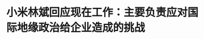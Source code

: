 <!DOCTYPE html>
<html lang="zh-CN">

<head>
    
<title>小米林斌回应现在工作：主要负责应对国际地缘政治给企业造成的挑战_腾讯新闻</title>
<meta name="keywords" content="林斌,小米集团,地缘政治,雷军,小米,卢伟冰">
<meta name="description" content="5月20日，小米联合创始人、副董事长林斌发微博提到自己从2021年1月起，在小米集团主要负责应对国际地缘政治给企业造成的挑战，包括相关的战略合作伙伴关系，核心技术、数据隐私和战略投资等风控合规工作。林斌称“有点像半个律师加半个国际政府关系”，不过他表示自己还是更喜欢琢磨技术和产品，“经常忍不住爆料被罚，以后...">
<meta name="author" content="腾讯网">
<meta name="copyright" content="Copyright 1998 - 2025 Tencent. All Rights Reserved">
<meta property="og:type" content="news" />

<meta property="og:title" content="小米林斌回应现在工作：主要负责应对国际地缘政治给企业造成的挑战_腾讯新闻" />
<meta property="og:description" content="5月20日，小米联合创始人、副董事长林斌发微博提到自己从2021年1月起，在小米集团主要负责应对国际地缘政治给企业造成的挑战，包括相关的战略合作伙伴关系，核心技术、数据隐私和战略投资等风控合规工作。林斌称“有点像半个律师加半个国际政府关系”，不过他表示自己还是更喜欢琢磨技术和产品，“经常忍不住爆料被罚，以后..." />
<meta property="og:url" content="https://news.qq.com/rain/a/20250520A026FE00" />
<meta property="og:image" content="https://inews.gtimg.com/news_ls/OXCWJqLIsnwubBMwiLAIzYziglt_Zsrz2fKQqF82mgiLUAA_640330/0" />
<meta property="article:author" content="三言科技" />
<meta property="article:published_time" content="2025-05-20 09:25:13" />
<meta property="category" content="tech" />

<meta name="baidu-site-verification" content="jJeIJ5X7pP" />
    <meta charset="utf-8" />
<meta http-equiv="X-UA-Compatible" content="IE=Edge" />
<meta name="viewport" content="width=device-width, initial-scale=1, shrink-to-fit=no" />
<link rel="dns-prefetch" href="mat1.gtimg.com">
<link rel="dns-prefetch" href="i.news.qq.com">
<link rel="shortcut icon" href="https://mat1.gtimg.com/qqcdn/qqindex2021/favicon.ico">
<script nomodule="true" src="https://mat1.gtimg.com/qqcdn/qqindex2021/common-static/20240515201444/core3-37-1.min.js"></script>
<script>
  try {
    if (!window.IntersectionObserver) {
      var observerScript = document.createElement('script');
      observerScript.src = "https://mat1.gtimg.com/qqcdn/qqindex2021/common-static/20241024141058/intersection-observer-polyfill.js";
      document.head.appendChild(observerScript);
    }
  } catch (error) {}
</script>

<script>
  try {
    if (!Element.prototype.scrollTo) {
      var scrollScript = document.createElement('script');
      scrollScript.src = "https://mat1.gtimg.com/qqcdn/qqindex2021/common-static/20241025153001/scroll-behavior-polyfill.js";
      document.head.appendChild(scrollScript);
    }
  } catch (error) {}
</script>
<script>
  try {
    if ('scrollRestoration' in window.history) {
      window.history.scrollRestoration = 'manual';
    }
    window.isPcClient = Boolean(window.electron) && (
      window.navigator.userAgent.indexOf('pc-client') > 0 ||
      window.navigator.userAgent.indexOf('TencentNews') > 0
    );
  } catch {}
</script>
<script>
  try {
    if (window.isPcClient) {
      var bodyStyle = document.createElement('style');
      bodyStyle.innerText = 'body{ zoom: 0.95 }';
      document.head.appendChild(bodyStyle);
    }
  } catch {}
</script>
<script>
  window.DATA = {"url":"https://view.inews.qq.com/a/20250520A026FE00","article_id":"20250520A026FE00","article_type":"0","title":"小米林斌回应现在工作：主要负责应对国际地缘政治给企业造成的挑战","desc":"5月20日，小米联合创始人、副董事长林斌发微博提到自己从2021年1月起，在小米集团主要负责应对国际地缘政治给企业造成的挑战，包括相关的战略合作伙伴关系，核心技术、数据隐私和战略投资等风控合规工作。林斌称“有点像半个律师加半个国际政府关系”，不过他表示自己还是更喜欢琢磨技术和产品，“经常忍不住爆料被罚，以后...","iNewsRecommendLevel":1,"abstract":"5月20日，小米联合创始人、副董事长林斌发微博提到自己从2021年1月起，在小米集团主要负责应对国际地缘政治给企业造成的挑战，包括相关的战略合作伙伴关系，核心技术、数据隐私和战略投资等风控合规工作。林斌称“有点像半个律师加半个国际政府关系”，不过他表示自己还是更喜欢琢磨技术和产品，“经常忍不住爆料被罚，以后...","catalog1":"tech","ad_channel_sign":"tech","introduction":"","media":"三言科技","media_id":"6839743","pubtime":"2025-05-20 09:25:13","comment_id":"8413195196","political":0,"cmsId":"20250520A026FE00","cms_id":"20250520A026FE00","closeAllAd":0,"closeAllFavorite":false,"originContent":{"directory":{"ai_list":null,"enable":2,"list":null},"text":"\u003cdiv class=\"rich_media_content\"\u003e\u003c!--NO_AD_ERROR_2--\u003e\u003cp style=\"text-align: justify\"\u003e5月20日，小米联合创始人、副董事长林斌发微博提到自己从2021年1月起，在小米集团主要负责应对国际地缘政治给企业造成的挑战，包括相关的战略合作伙伴关系，核心技术、数据隐私和战略投资等风控合规工作。\u003c/p\u003e\u003cp style=\"text-align: justify\"\u003e\u003c!--IMG_0--\u003e\u003c/p\u003e\u003cp style=\"text-align: justify\"\u003e林斌称“有点像半个律师加半个国际政府关系”，不过他表示自己还是更喜欢琢磨技术和产品，“经常忍不住爆料被罚，以后爆料工作尽量交给王腾了”。\u003c!--NO_AD_0--\u003e\u003c!--EOP_0--\u003e\u003c/p\u003e\u003c!--PARAGRAPH_0--\u003e\u003cp style=\"text-align: justify\"\u003e根据\u003c!--SECURE_LINK_BEGIN_0--\u003e小米\u003c!--SECURE_LINK_END_0--\u003e官网高管团队信息显示，\u003c!--SECURE_LINK_BEGIN_1--\u003e林斌\u003c!--SECURE_LINK_END_1--\u003e，57岁，于1990年7月取得中山大学无线电电子工程学士学位，再于1992年6月取得Drexel University理学硕士学位。现任小米集团执行董事、联合创始人、副董事长，亦为提名委员会成员。现时在集团多家附属公司担任董事。\u003c!--NO_AD_1--\u003e\u003c!--EOP_1--\u003e\u003c/p\u003e\u003c!--PARAGRAPH_1--\u003e\u003cp style=\"text-align: justify\"\u003e林斌于2010年和\u003c!--VERTICAL_CARD_BEGIN_0--\u003e雷军\u003c!--VERTICAL_CARD_END_0--\u003e一起共同创办公司，出任公司总裁直至2019年，之后出任副董事长。在公司创立早期，林斌负责公司的招聘、人事、行政、法务、财务等日常运营工作，同时负责核心供应商战略合作，以及包括印度印尼等国际业务拓展。后期林斌还负责国内市场销售、售后服务、以及公司的手机业务。现时林斌主要负责国际地缘政治关系，以及相关的科技、投资合规工作。\u003c!--NO_AD_2--\u003e\u003c!--EOP_2--\u003e\u003c/p\u003e\u003c!--PARAGRAPH_2--\u003e\u003cp style=\"text-align: justify\"\u003e加入本集团之前，曾于2006年至2010年在谷歌公司出任工程总监，于1995年至2006年在\u003c!--SECURE_LINK_BEGIN_2--\u003e微软公司\u003c!--SECURE_LINK_END_2--\u003e任职，历任微软公司的软件设计工程师、软件设计工程师主管、软件设计工程经理、工程总监等职位。在此之前，林斌自1993年5月起担任ADP公司网络工程师。\u003c!--NO_AD_3--\u003e\u003c!--EOP_3--\u003e\u003c!--NO_AD_4--\u003e\u003c!--EOP_4--\u003e\u003c/p\u003e\u003c!--PARAGRAPH_4--\u003e\u003c!--PARAGRAPH_3--\u003e\u003cstyle\u003e.rich_media_content{--news-tabel-th-night-color: #444444;--news-font-day-color: #333;--news-font-night-color: #d9d9d9;--news-bottom-distance: 22px}.rich_media_content p:not([data-exeditor-arbitrary-box=image-box]){letter-spacing:.5px;line-height:30px;margin-bottom:var(--news-bottom-distance);word-wrap:break-word}.rich_media_content{color:var(--news-font-day-color);font-size:18px}@media(prefers-color-scheme:dark){body:not([data-weui-theme=light]):not([dark-mode-disable=true]) .rich_media_content p:not([data-exeditor-arbitrary-box=image-box]){letter-spacing:.5px;line-height:30px;margin-bottom:var(--news-bottom-distance);word-wrap:break-word}body:not([data-weui-theme=light]):not([dark-mode-disable=true]) .rich_media_content{color:var(--news-font-night-color)}}.data_color_scheme_dark .rich_media_content p:not([data-exeditor-arbitrary-box=image-box]){letter-spacing:.5px;line-height:30px;margin-bottom:var(--news-bottom-distance);word-wrap:break-word}.data_color_scheme_dark .rich_media_content{color:var(--news-font-night-color)}.data_color_scheme_dark .rich_media_content{font-size:18px}.rich_media_content p[data-exeditor-arbitrary-box=image-box]{margin-bottom:11px}.rich_media_content\u003ediv:not(.qnt-video),.rich_media_content\u003esection{margin-bottom:var(--news-bottom-distance)}.rich_media_content hr{margin-bottom:var(--news-bottom-distance)}.rich_media_content .link_list{margin:0;margin-top:20px;min-height:0!important}.rich_media_content blockquote{background:#f9f9f9;border-left:6px solid #ccc;margin:1.5em 10px;padding:.5em 10px}.rich_media_content blockquote p{margin-bottom:0!important}.data_color_scheme_dark .rich_media_content blockquote{background:#323232}@media(prefers-color-scheme:dark){body:not([data-weui-theme=light]):not([dark-mode-disable=true]) .rich_media_content blockquote{background:#323232}}.rich_media_content ol[data-ex-list]{--ol-start: 1;--ol-list-style-type: decimal;list-style-type:none;counter-reset:olCounter calc(var(--ol-start,1) - 1);position:relative}.rich_media_content ol[data-ex-list]\u003eli\u003e:first-child::before{content:counter(olCounter,var(--ol-list-style-type)) '. ';counter-increment:olCounter;font-variant-numeric:tabular-nums;display:inline-block}.rich_media_content ul[data-ex-list]{--ul-list-style-type: circle;list-style-type:none;position:relative}.rich_media_content ul[data-ex-list].nonUnicode-list-style-type\u003eli\u003e:first-child::before{content:var(--ul-list-style-type) ' ';font-variant-numeric:tabular-nums;display:inline-block;transform:scale(0.5)}.rich_media_content ul[data-ex-list].unicode-list-style-type\u003eli\u003e:first-child::before{content:var(--ul-list-style-type) ' ';font-variant-numeric:tabular-nums;display:inline-block;transform:scale(0.8)}.rich_media_content ol:not([data-ex-list]){padding-left:revert}.rich_media_content ul:not([data-ex-list]){padding-left:revert}.rich_media_content table{display:table;border-collapse:collapse;margin-bottom:var(--news-bottom-distance)}.rich_media_content table th,.rich_media_content table td{word-wrap:break-word;border:1px solid #ddd;white-space:nowrap;padding:2px 5px}.rich_media_content table th{font-weight:700;background-color:#f0f0f0;text-align:left}.rich_media_content table p{margin-bottom:0!important}.data_color_scheme_dark .rich_media_content table th{background:var(--news-tabel-th-night-color)}@media(prefers-color-scheme:dark){body:not([data-weui-theme=light]):not([dark-mode-disable=true]) .rich_media_content table th{background:var(--news-tabel-th-night-color)}}.rich_media_content .qqnews_image_desc,.rich_media_content p[type=om-image-desc]{line-height:20px!important;text-align:center!important;font-size:14px!important;color:#666!important}.rich_media_content div[data-exeditor-arbitrary-box=wrap]:not([data-exeditor-arbitrary-box-special-style]){max-width:100%}.rich_media_content .qqnews-content{--wmfont: 0;--wmcolor: transparent;font-size:var(--wmfont);color:var(--wmcolor);line-height:var(--wmfont)!important;margin-bottom:var(--wmfont)!important}.rich_media_content .qqnews_sign_emphasis{background:#f7f7f7}.rich_media_content .qqnews_sign_emphasis ol{word-wrap:break-word;border:none;color:#5c5c5c;line-height:28px;list-style:none;margin:14px 0 6px;padding:16px 15px 4px}.rich_media_content .qqnews_sign_emphasis p{margin-bottom:12px!important}.rich_media_content .qqnews_sign_emphasis ol\u003eli\u003ep{padding-left:30px}.rich_media_content .qqnews_sign_emphasis ol\u003eli{list-style:none}.rich_media_content .qqnews_sign_emphasis ol\u003eli\u003ep:first-child::before{margin-left:-30px;content:counter(olCounter,decimal) ''!important;counter-increment:olCounter!important;font-variant-numeric:tabular-nums!important;background:#37f;border-radius:2px;color:#fff;font-size:15px;font-style:normal;text-align:center;line-height:18px;width:18px;height:18px;margin-right:12px;position:relative;top:-1px}.data_color_scheme_dark .rich_media_content .qqnews_sign_emphasis{background:#262626}.data_color_scheme_dark .rich_media_content .qqnews_sign_emphasis ol\u003eli\u003ep{color:#a9a9a9}@media(prefers-color-scheme:dark){body:not([data-weui-theme=light]):not([dark-mode-disable=true]) .rich_media_content .qqnews_sign_emphasis{background:#262626}body:not([data-weui-theme=light]):not([dark-mode-disable=true]) .rich_media_content .qqnews_sign_emphasis ol\u003eli\u003ep{color:#a9a9a9}}.rich_media_content h1,.rich_media_content h2,.rich_media_content h3,.rich_media_content h4,.rich_media_content h5,.rich_media_content h6{margin-bottom:var(--news-bottom-distance);font-weight:700}.rich_media_content h1{font-size:20px}.rich_media_content h2,.rich_media_content h3{font-size:19px}.rich_media_content h4,.rich_media_content h5,.rich_media_content h6{font-size:18px}.rich_media_content li:empty{display:none}.rich_media_content ul,.rich_media_content ol{margin-bottom:var(--news-bottom-distance)}.rich_media_content div\u003ep:only-child{margin-bottom:0!important}.rich_media_content .cms-cke-widget-title-wrap p{margin-bottom:0!important}\u003c/style\u003e\u003c/div\u003e","version":"v2"},"originAttribute":{"IMG_0":{"bigOrigUrl":"https://inews.gtimg.com/om_bt/OoIhl1x2loNHmCsLK4JQ5x-wfx11h7-zs3ex_KrOk2HXkAA/0","compressUrl":"https://inews.gtimg.com/om_bt/OoIhl1x2loNHmCsLK4JQ5x-wfx11h7-zs3ex_KrOk2HXkAA/641","desc":"","fullPic":"1","height":281,"imgurl0":"https://inews.gtimg.com/om_bt/OoIhl1x2loNHmCsLK4JQ5x-wfx11h7-zs3ex_KrOk2HXkAA/0","imgurl1000":"https://inews.gtimg.com/om_bt/OoIhl1x2loNHmCsLK4JQ5x-wfx11h7-zs3ex_KrOk2HXkAA/1000","islong":0,"origUrl":"https://inews.gtimg.com/om_bt/OoIhl1x2loNHmCsLK4JQ5x-wfx11h7-zs3ex_KrOk2HXkAA/641","size":163,"style":"width: 100%","thumb":"https://inews.gtimg.com/om_bt/OoIhl1x2loNHmCsLK4JQ5x-wfx11h7-zs3ex_KrOk2HXkAA_181x181s/0","url":"https://inews.gtimg.com/om_bt/OoIhl1x2loNHmCsLK4JQ5x-wfx11h7-zs3ex_KrOk2HXkAA/641","width":641},"VERTICAL_CARD_BEGIN_0":{"a_version":"21_android_7.4.57","desc":"雷军","detail_url":"qqnews://article_9528?act=ai_chat\u0026vertical_card_type=ai\u0026vertical_card_desc=%E9%9B%B7%E5%86%9B\u0026a_version=21_android_7.4.57\u0026i_version=11.0_qqnews_7.4.70","i_version":"11.0_qqnews_7.4.70","previous_context":"子工程学士学位，再于1992年6月取得Drexel University理学硕士学位。现任小米集团执行董事、联合创始人、副董事长，亦为提名委员会成员。现时在集团多家附属公司担任董事。林斌于2010年和","subsequent_context":"一起共同创办公司，出任公司总裁直至2019年，之后出任副董事长。在公司创立早期，林斌负责公司的招聘、人事、行政、法务、财务等日常运营工作，同时负责核心供应商战略合作，以及包括印度印尼等国际业务拓展。后","type":"ai","url":"qqnews://article_9528?act=ai_chat\u0026vertical_card_type=ai\u0026vertical_card_desc=%E9%9B%B7%E5%86%9B\u0026jumpinfo=%7B%22scene%22%3A%22algo_scribe_words%22%2C%22sentence%22%3A%22%E9%9B%B7%E5%86%9B%22%2C%22sentenceContext%22%3A%22%E5%AD%90%E5%B7%A5%E7%A8%8B%E5%AD%A6%E5%A3%AB%E5%AD%A6%E4%BD%8D%EF%BC%8C%E5%86%8D%E4%BA%8E1992%E5%B9%B46%E6%9C%88%E5%8F%96%E5%BE%97Drexel+University%E7%90%86%E5%AD%A6%E7%A1%95%E5%A3%AB%E5%AD%A6%E4%BD%8D%E3%80%82%E7%8E%B0%E4%BB%BB%E5%B0%8F%E7%B1%B3%E9%9B%86%E5%9B%A2%E6%89%A7%E8%A1%8C%E8%91%A3%E4%BA%8B%E3%80%81%E8%81%94%E5%90%88%E5%88%9B%E5%A7%8B%E4%BA%BA%E3%80%81%E5%89%AF%E8%91%A3%E4%BA%8B%E9%95%BF%EF%BC%8C%E4%BA%A6%E4%B8%BA%E6%8F%90%E5%90%8D%E5%A7%94%E5%91%98%E4%BC%9A%E6%88%90%E5%91%98%E3%80%82%E7%8E%B0%E6%97%B6%E5%9C%A8%E9%9B%86%E5%9B%A2%E5%A4%9A%E5%AE%B6%E9%99%84%E5%B1%9E%E5%85%AC%E5%8F%B8%E6%8B%85%E4%BB%BB%E8%91%A3%E4%BA%8B%E3%80%82%E6%9E%97%E6%96%8C%E4%BA%8E2010%E5%B9%B4%E5%92%8C%7B%E9%9B%B7%E5%86%9B%7D%E4%B8%80%E8%B5%B7%E5%85%B1%E5%90%8C%E5%88%9B%E5%8A%9E%E5%85%AC%E5%8F%B8%EF%BC%8C%E5%87%BA%E4%BB%BB%E5%85%AC%E5%8F%B8%E6%80%BB%E8%A3%81%E7%9B%B4%E8%87%B32019%E5%B9%B4%EF%BC%8C%E4%B9%8B%E5%90%8E%E5%87%BA%E4%BB%BB%E5%89%AF%E8%91%A3%E4%BA%8B%E9%95%BF%E3%80%82%E5%9C%A8%E5%85%AC%E5%8F%B8%E5%88%9B%E7%AB%8B%E6%97%A9%E6%9C%9F%EF%BC%8C%E6%9E%97%E6%96%8C%E8%B4%9F%E8%B4%A3%E5%85%AC%E5%8F%B8%E7%9A%84%E6%8B%9B%E8%81%98%E3%80%81%E4%BA%BA%E4%BA%8B%E3%80%81%E8%A1%8C%E6%94%BF%E3%80%81%E6%B3%95%E5%8A%A1%E3%80%81%E8%B4%A2%E5%8A%A1%E7%AD%89%E6%97%A5%E5%B8%B8%E8%BF%90%E8%90%A5%E5%B7%A5%E4%BD%9C%EF%BC%8C%E5%90%8C%E6%97%B6%E8%B4%9F%E8%B4%A3%E6%A0%B8%E5%BF%83%E4%BE%9B%E5%BA%94%E5%95%86%E6%88%98%E7%95%A5%E5%90%88%E4%BD%9C%EF%BC%8C%E4%BB%A5%E5%8F%8A%E5%8C%85%E6%8B%AC%E5%8D%B0%E5%BA%A6%E5%8D%B0%E5%B0%BC%E7%AD%89%E5%9B%BD%E9%99%85%E4%B8%9A%E5%8A%A1%E6%8B%93%E5%B1%95%E3%80%82%E5%90%8E%22%2C%22source%22%3A%22article_sharepage_scribewords%22%7D","urls":{"qqcom":{"pc_url":"qqnews://article_9528?act=ai_chat\u0026vertical_card_type=ai\u0026vertical_card_desc=%E9%9B%B7%E5%86%9B\u0026jumpinfo=%7B%22scene%22%3A%22algo_scribe_words%22%2C%22sentence%22%3A%22%E9%9B%B7%E5%86%9B%22%2C%22sentenceContext%22%3A%22%E5%AD%90%E5%B7%A5%E7%A8%8B%E5%AD%A6%E5%A3%AB%E5%AD%A6%E4%BD%8D%EF%BC%8C%E5%86%8D%E4%BA%8E1992%E5%B9%B46%E6%9C%88%E5%8F%96%E5%BE%97Drexel+University%E7%90%86%E5%AD%A6%E7%A1%95%E5%A3%AB%E5%AD%A6%E4%BD%8D%E3%80%82%E7%8E%B0%E4%BB%BB%E5%B0%8F%E7%B1%B3%E9%9B%86%E5%9B%A2%E6%89%A7%E8%A1%8C%E8%91%A3%E4%BA%8B%E3%80%81%E8%81%94%E5%90%88%E5%88%9B%E5%A7%8B%E4%BA%BA%E3%80%81%E5%89%AF%E8%91%A3%E4%BA%8B%E9%95%BF%EF%BC%8C%E4%BA%A6%E4%B8%BA%E6%8F%90%E5%90%8D%E5%A7%94%E5%91%98%E4%BC%9A%E6%88%90%E5%91%98%E3%80%82%E7%8E%B0%E6%97%B6%E5%9C%A8%E9%9B%86%E5%9B%A2%E5%A4%9A%E5%AE%B6%E9%99%84%E5%B1%9E%E5%85%AC%E5%8F%B8%E6%8B%85%E4%BB%BB%E8%91%A3%E4%BA%8B%E3%80%82%E6%9E%97%E6%96%8C%E4%BA%8E2010%E5%B9%B4%E5%92%8C%7B%E9%9B%B7%E5%86%9B%7D%E4%B8%80%E8%B5%B7%E5%85%B1%E5%90%8C%E5%88%9B%E5%8A%9E%E5%85%AC%E5%8F%B8%EF%BC%8C%E5%87%BA%E4%BB%BB%E5%85%AC%E5%8F%B8%E6%80%BB%E8%A3%81%E7%9B%B4%E8%87%B32019%E5%B9%B4%EF%BC%8C%E4%B9%8B%E5%90%8E%E5%87%BA%E4%BB%BB%E5%89%AF%E8%91%A3%E4%BA%8B%E9%95%BF%E3%80%82%E5%9C%A8%E5%85%AC%E5%8F%B8%E5%88%9B%E7%AB%8B%E6%97%A9%E6%9C%9F%EF%BC%8C%E6%9E%97%E6%96%8C%E8%B4%9F%E8%B4%A3%E5%85%AC%E5%8F%B8%E7%9A%84%E6%8B%9B%E8%81%98%E3%80%81%E4%BA%BA%E4%BA%8B%E3%80%81%E8%A1%8C%E6%94%BF%E3%80%81%E6%B3%95%E5%8A%A1%E3%80%81%E8%B4%A2%E5%8A%A1%E7%AD%89%E6%97%A5%E5%B8%B8%E8%BF%90%E8%90%A5%E5%B7%A5%E4%BD%9C%EF%BC%8C%E5%90%8C%E6%97%B6%E8%B4%9F%E8%B4%A3%E6%A0%B8%E5%BF%83%E4%BE%9B%E5%BA%94%E5%95%86%E6%88%98%E7%95%A5%E5%90%88%E4%BD%9C%EF%BC%8C%E4%BB%A5%E5%8F%8A%E5%8C%85%E6%8B%AC%E5%8D%B0%E5%BA%A6%E5%8D%B0%E5%B0%BC%E7%AD%89%E5%9B%BD%E9%99%85%E4%B8%9A%E5%8A%A1%E6%8B%93%E5%B1%95%E3%80%82%E5%90%8E%22%2C%22source%22%3A%22article_sharepage_scribewords%22%7D"},"web":{"h5_url":"qqnews://article_9528?act=ai_chat\u0026vertical_card_type=ai\u0026vertical_card_desc=%E9%9B%B7%E5%86%9B\u0026jumpinfo=%7B%22scene%22%3A%22algo_scribe_words%22%2C%22sentence%22%3A%22%E9%9B%B7%E5%86%9B%22%2C%22sentenceContext%22%3A%22%E5%AD%90%E5%B7%A5%E7%A8%8B%E5%AD%A6%E5%A3%AB%E5%AD%A6%E4%BD%8D%EF%BC%8C%E5%86%8D%E4%BA%8E1992%E5%B9%B46%E6%9C%88%E5%8F%96%E5%BE%97Drexel+University%E7%90%86%E5%AD%A6%E7%A1%95%E5%A3%AB%E5%AD%A6%E4%BD%8D%E3%80%82%E7%8E%B0%E4%BB%BB%E5%B0%8F%E7%B1%B3%E9%9B%86%E5%9B%A2%E6%89%A7%E8%A1%8C%E8%91%A3%E4%BA%8B%E3%80%81%E8%81%94%E5%90%88%E5%88%9B%E5%A7%8B%E4%BA%BA%E3%80%81%E5%89%AF%E8%91%A3%E4%BA%8B%E9%95%BF%EF%BC%8C%E4%BA%A6%E4%B8%BA%E6%8F%90%E5%90%8D%E5%A7%94%E5%91%98%E4%BC%9A%E6%88%90%E5%91%98%E3%80%82%E7%8E%B0%E6%97%B6%E5%9C%A8%E9%9B%86%E5%9B%A2%E5%A4%9A%E5%AE%B6%E9%99%84%E5%B1%9E%E5%85%AC%E5%8F%B8%E6%8B%85%E4%BB%BB%E8%91%A3%E4%BA%8B%E3%80%82%E6%9E%97%E6%96%8C%E4%BA%8E2010%E5%B9%B4%E5%92%8C%7B%E9%9B%B7%E5%86%9B%7D%E4%B8%80%E8%B5%B7%E5%85%B1%E5%90%8C%E5%88%9B%E5%8A%9E%E5%85%AC%E5%8F%B8%EF%BC%8C%E5%87%BA%E4%BB%BB%E5%85%AC%E5%8F%B8%E6%80%BB%E8%A3%81%E7%9B%B4%E8%87%B32019%E5%B9%B4%EF%BC%8C%E4%B9%8B%E5%90%8E%E5%87%BA%E4%BB%BB%E5%89%AF%E8%91%A3%E4%BA%8B%E9%95%BF%E3%80%82%E5%9C%A8%E5%85%AC%E5%8F%B8%E5%88%9B%E7%AB%8B%E6%97%A9%E6%9C%9F%EF%BC%8C%E6%9E%97%E6%96%8C%E8%B4%9F%E8%B4%A3%E5%85%AC%E5%8F%B8%E7%9A%84%E6%8B%9B%E8%81%98%E3%80%81%E4%BA%BA%E4%BA%8B%E3%80%81%E8%A1%8C%E6%94%BF%E3%80%81%E6%B3%95%E5%8A%A1%E3%80%81%E8%B4%A2%E5%8A%A1%E7%AD%89%E6%97%A5%E5%B8%B8%E8%BF%90%E8%90%A5%E5%B7%A5%E4%BD%9C%EF%BC%8C%E5%90%8C%E6%97%B6%E8%B4%9F%E8%B4%A3%E6%A0%B8%E5%BF%83%E4%BE%9B%E5%BA%94%E5%95%86%E6%88%98%E7%95%A5%E5%90%88%E4%BD%9C%EF%BC%8C%E4%BB%A5%E5%8F%8A%E5%8C%85%E6%8B%AC%E5%8D%B0%E5%BA%A6%E5%8D%B0%E5%B0%BC%E7%AD%89%E5%9B%BD%E9%99%85%E4%B8%9A%E5%8A%A1%E6%8B%93%E5%B1%95%E3%80%82%E5%90%8E%22%2C%22source%22%3A%22article_sharepage_scribewords%22%7D"}}},"VERTICAL_CARD_END_0":{"show_type":"6"}},"selfDeclare":{},"userAddress":"江苏","card":{"chlid":"6839743","chlname":"三言科技","desc":"聚焦新科技新未来，提供互联网等一手消息及深度分析，严肃又活泼。","icon":"http://inews.gtimg.com/newsapp_ls/0/15055478220_200200/0","msgEntry":1,"uin":"ecc501e021b247910697949e73bdbe06dd","update_frequency":"0","vip_desc":"三言财经官方账号","vip_icon_night":"http://inews.gtimg.com/newsapp_ls/0/14876049528/0","vip_place":"left","vip_type":"30013","vip_icon":"http://inews.gtimg.com/newsapp_ls/0/14876049251/0","vip_type_new":"30013","suid":"8QMZ3Xlc7oMcvjw=","liveInfo":{},"cpLevel":1},"interationCount":{"like":0,"collect":0,"share":2},"payment_info":{},"article_is_pay":false,"payment_column_info_v1":{"is_column_pay":false,"read_count_all":0},"tag_info_item":null,"contentWordsNum":541,"extraProperty":{"FeedbackDetailDisableInsert":0,"zanSkinType":""},"relateWelfare":{},"aiSwitch":true,"isOversize":false,"videoArr":[]};
</script>
<script>
  window.channelInfo = {"channelConfig":{"channelNav":[{"_auto_id":"1","active_alien_img":"","alien_img":"","channel_id":"news_news_home","is_local":"0","link":"https://www.qq.com","name_cn":"首页","name_en":"home"},{"_auto_id":"2","active_alien_img":"","alien_img":"","channel_id":"news_news_top","is_local":"0","link":"","name_cn":"要闻","name_en":"news"},{"_auto_id":"4","active_alien_img":"","alien_img":"","channel_id":"news_news_bj","is_local":"1","link":"","name_cn":"北京","name_en":"bj"},{"_auto_id":"5","active_alien_img":"","alien_img":"","channel_id":"news_news_finance","is_local":"0","link":"","name_cn":"财经","name_en":"finance"},{"_auto_id":"6","active_alien_img":"","alien_img":"","channel_id":"news_news_tech","is_local":"0","link":"","name_cn":"科技","name_en":"tech"},{"_auto_id":"7","active_alien_img":"","alien_img":"","channel_id":"tv","is_local":"0","link":"https://v.qq.com/channel/tv/?ptag=qqnews","name_cn":"电视剧","name_en":"tv"},{"_auto_id":"8","active_alien_img":"","alien_img":"","channel_id":"news_news_qa","is_local":"0","link":"","name_cn":"热问","name_en":"qa"},{"_auto_id":"9","active_alien_img":"","alien_img":"","channel_id":"news_news_ent","is_local":"0","link":"","name_cn":"娱乐","name_en":"ent"},{"_auto_id":"10","active_alien_img":"","alien_img":"","channel_id":"variety","is_local":"0","link":"https://v.qq.com/channel/variety/?ptag=qqnews","name_cn":"综艺","name_en":"variety"},{"_auto_id":"11","active_alien_img":"","alien_img":"","channel_id":"news_news_sports","is_local":"0","link":"","name_cn":"体育","name_en":"sports"},{"_auto_id":"13","active_alien_img":"","alien_img":"","channel_id":"news_news_nba","is_local":"0","link":"","name_cn":"NBA","name_en":"nba"},{"_auto_id":"14","active_alien_img":"","alien_img":"","channel_id":"news_news_world","is_local":"0","link":"","name_cn":"国际","name_en":"world"},{"_auto_id":"15","active_alien_img":"","alien_img":"","channel_id":"news_news_mil","is_local":"0","link":"","name_cn":"军事","name_en":"milite"},{"_auto_id":"16","active_alien_img":"","alien_img":"","channel_id":"news_news_auto","is_local":"0","link":"","name_cn":"汽车","name_en":"auto"},{"_auto_id":"17","active_alien_img":"","alien_img":"","channel_id":"news_news_house","is_local":"0","link":"","name_cn":"房产","name_en":"house"},{"_auto_id":"18","active_alien_img":"","alien_img":"","channel_id":"news_news_edu","is_local":"0","link":"","name_cn":"教育","name_en":"edu"},{"_auto_id":"19","active_alien_img":"","alien_img":"","channel_id":"news_news_antip","is_local":"0","link":"","name_cn":"健康","name_en":"health"},{"_auto_id":"20","active_alien_img":"","alien_img":"","channel_id":"news_news_video","is_local":"0","link":"","name_cn":"视频","name_en":"video"},{"_auto_id":"21","active_alien_img":"","alien_img":"","channel_id":"news_news_game","is_local":"0","link":"","name_cn":"游戏","name_en":"games"},{"_auto_id":"22","active_alien_img":"","alien_img":"","channel_id":"news_news_nchupin","is_local":"0","link":"","name_cn":"眼界","name_en":"chupin"},{"_auto_id":"24","active_alien_img":"","alien_img":"","channel_id":"news_news_football","is_local":"0","link":"","name_cn":"足球","name_en":"football"},{"_auto_id":"25","active_alien_img":"","alien_img":"","channel_id":"news_news_kepu","is_local":"0","link":"","name_cn":"科学","name_en":"kepu"},{"_auto_id":"26","active_alien_img":"","alien_img":"","channel_id":"news_news_digi","is_local":"0","link":"","name_cn":"数码","name_en":"digi"},{"_auto_id":"28","active_alien_img":"","alien_img":"","channel_id":"ymzx","is_local":"0","link":"https://gamer.qq.com/v2/cloudgame/game/96897?ichannel=txxwpc0Ftxxwpc1","name_cn":"元梦之星","name_en":"news_news_ymzx"},{"_auto_id":"31","active_alien_img":"","alien_img":"","channel_id":"movie","is_local":"0","link":"https://v.qq.com/channel/movie/?ptag=qqnews","name_cn":"电影","name_en":"movie"},{"_auto_id":"32","active_alien_img":"","alien_img":"","channel_id":"news_news_esport","is_local":"0","link":"","name_cn":"电竞","name_en":"esport"},{"_auto_id":"34","active_alien_img":"","alien_img":"","channel_id":"news_news_history","is_local":"0","link":"","name_cn":"历史","name_en":"history"},{"_auto_id":"35","active_alien_img":"","alien_img":"","channel_id":"news_news_baby","is_local":"0","link":"","name_cn":"育儿","name_en":"baby"},{"_auto_id":"36","active_alien_img":"","alien_img":"","channel_id":"hbjy","is_local":"0","link":"https://gp.qq.com/act/a20250421mnqlx/news.shtml","name_cn":"和平精英","name_en":"news_news_hbjy"},{"_auto_id":"37","active_alien_img":"","alien_img":"","channel_id":"cloud_gamer","is_local":"0","link":"https://gamer.qq.com/?ichannel=txxwpc0Ftxxwpc1","name_cn":"云游戏","name_en":"cloud_gamer"},{"_auto_id":"38","active_alien_img":"","alien_img":"","channel_id":"news_news_lic","is_local":"0","link":"","name_cn":"理财","name_en":"finance_licai"},{"_auto_id":"39","active_alien_img":"","alien_img":"","channel_id":"news_news_istock","is_local":"0","link":"","name_cn":"股票","name_en":"finance_stock"},{"_auto_id":"40","active_alien_img":"","alien_img":"","channel_id":"ren_min_shi_pin","is_local":"0","link":"https://news.qq.com/omn/author/8QMd3Hld74cbujbY?tab=om_video","name_cn":"人民视频","name_en":"ren_min_shi_pin"},{"_auto_id":"41","active_alien_img":"","alien_img":"","channel_id":"news_news_weather","is_local":"0","link":"https://tianqi.qq.com/index.htm","name_cn":"天气","name_en":"weather"}]}};
</script>
<script>
  window.articleConfig = {"rightConfig":[{"_auto_id":"1","category_key":"default","modules":"{\"moduleList\":[{\"title\":\"作者其他文章\",\"id\":\"user_article\"},{\"title\":\"精选视频\",\"id\":\"video_album\",\"videoType\":\"tag\",\"videoId\":\"aUepxrtchGM=\",\"isSticky\":0},{\"title\":\"下载条\",\"id\":\"download_banner\",\"isSticky\":1},{\"title\":\"热点榜\",\"id\":\"hot_rank_list\",\"isSticky\":1},{\"title\":\"广告推广\",\"id\":\"ssp_ad_module\",\"category\":\"ad_ssp\",\"loid\":\"109\",\"isSticky\":1},{\"title\":\"广告推广位\",\"id\":\"c2s_ad_module\",\"category\":\"right_c2s\",\"path\":\"QQcom_all_Rectangle-1|QQcom_all_Rectangle-2|QQcom_all_Rectangle-3\",\"isSticky\":1}]}"},{"_auto_id":"2","category_key":"ent","modules":"{\"moduleList\":[{\"title\":\"作者其他文章\",\"id\":\"user_article\"},{\"title\":\"精选视频\",\"id\":\"video_album\",\"videoType\":\"tag\",\"videoId\":\"aUepxrtchGM=\"},{\"title\":\"下载条\",\"id\":\"download_banner\",\"isSticky\":1},{\"title\":\"热点榜\",\"id\":\"hot_rank_list\",\"isSticky\":1},{\"title\":\"广告推广\",\"id\":\"ssp_ad_module\",\"category\":\"ad_ssp\",\"loid\":\"109\",\"isSticky\":1},{\"title\":\"广告推广\",\"id\":\"ssp_ad_module\",\"category\":\"ad_ssp\",\"loid\":\"117\",\"isSticky\":1}]}"},{"_auto_id":"3","category_key":"game","modules":"{\"moduleList\":[{\"title\":\"作者其他文章\",\"id\":\"user_article\"},{\"title\":\"精选视频\",\"id\":\"video_album\",\"videoType\":\"tag\",\"videoId\":\"aUepxrtchGM=\"},{\"title\":\"热门游戏\",\"id\":\"recommend_game\",\"isSticky\":0},{\"title\":\"下载条\",\"id\":\"download_banner\",\"isSticky\":1},{\"title\":\"热点榜\",\"id\":\"hot_rank_list\",\"isSticky\":1},{\"title\":\"广告推广\",\"id\":\"ssp_ad_module\",\"category\":\"ad_ssp\",\"loid\":\"109\",\"isSticky\":1},{\"title\":\"广告推广位\",\"id\":\"c2s_ad_module\",\"category\":\"right_c2s\",\"path\":\"QQcom_all_Rectangle-1|QQcom_all_Rectangle-2|QQcom_all_Rectangle-3\",\"isSticky\":1}]}"},{"_auto_id":"4","category_key":"tech","modules":"{\"moduleList\":[{\"title\":\"作者其他文章\",\"id\":\"user_article\"},{\"title\":\"精选视频\",\"id\":\"video_album\",\"videoType\":\"tag\",\"videoId\":\"aUepxrtchGM=\"},{\"title\":\"下载条\",\"id\":\"download_banner\",\"isSticky\":1},{\"title\":\"热点榜\",\"id\":\"hot_rank_list\",\"isSticky\":1},{\"title\":\"广告推广\",\"id\":\"ssp_ad_module\",\"category\":\"ad_ssp\",\"loid\":\"109\",\"isSticky\":1},{\"title\":\"广告推广位\",\"id\":\"c2s_ad_module\",\"category\":\"right_c2s\",\"path\":\"QQcom_all_Rectangle-1|QQcom_all_Rectangle-2|QQcom_all_Rectangle-3\",\"isSticky\":1}]}"},{"_auto_id":"5","category_key":"finance","modules":"{\"moduleList\":[{\"title\":\"作者其他文章\",\"id\":\"user_article\"},{\"title\":\"精选视频\",\"id\":\"video_album\",\"videoType\":\"tag\",\"videoId\":\"aUepxrtchGM=\"},{\"title\":\"下载条\",\"id\":\"download_banner\",\"isSticky\":1},{\"title\":\"热点榜\",\"id\":\"hot_rank_list\",\"isSticky\":1},{\"title\":\"广告推广\",\"id\":\"ssp_ad_module\",\"category\":\"ad_ssp\",\"loid\":\"109\",\"isSticky\":1},{\"title\":\"广告推广位\",\"id\":\"c2s_ad_module\",\"category\":\"right_c2s\",\"path\":\"QQcom_all_Rectangle-1|QQcom_all_Rectangle-2|QQcom_all_Rectangle-3\",\"isSticky\":1}]}"},{"_auto_id":"6","category_key":"news","modules":"{\"moduleList\":[{\"title\":\"作者其他文章\",\"id\":\"user_article\"},{\"title\":\"精选视频\",\"id\":\"video_album\",\"videoType\":\"tag\",\"videoId\":\"aUepxrtchGM=\"},{\"title\":\"下载条\",\"id\":\"download_banner\",\"isSticky\":1},{\"title\":\"热点榜\",\"id\":\"hot_rank_list\",\"isSticky\":1},{\"title\":\"广告推广\",\"id\":\"ssp_ad_module\",\"category\":\"ad_ssp\",\"loid\":\"109\",\"isSticky\":1},{\"title\":\"广告推广位\",\"id\":\"c2s_ad_module\",\"category\":\"right_c2s\",\"path\":\"QQcom_all_Rectangle-1|QQcom_all_Rectangle-2|QQcom_all_Rectangle-3\",\"isSticky\":1}]}"},{"_auto_id":"7","category_key":"fashion","modules":"{\"moduleList\":[{\"title\":\"作者其他文章\",\"id\":\"user_article\"},{\"title\":\"精选视频\",\"id\":\"video_album\",\"videoType\":\"tag\",\"videoId\":\"aUepxrtchGM=\"},{\"title\":\"下载条\",\"id\":\"download_banner\",\"isSticky\":1},{\"title\":\"热点榜\",\"id\":\"hot_rank_list\",\"isSticky\":1},{\"title\":\"广告推广\",\"id\":\"ssp_ad_module\",\"category\":\"ad_ssp\",\"loid\":\"109\",\"isSticky\":1},{\"title\":\"广告推广位\",\"id\":\"c2s_ad_module\",\"category\":\"right_c2s\",\"path\":\"QQcom_all_Rectangle-1|QQcom_all_Rectangle-2|QQcom_all_Rectangle-3\",\"isSticky\":1}]}"},{"_auto_id":"8","category_key":"sports","modules":"{\"moduleList\":[{\"title\":\"作者其他文章\",\"id\":\"user_article\"},{\"title\":\"精选视频\",\"id\":\"video_album\",\"videoType\":\"tag\",\"videoId\":\"aUepxrtchGM=\"},{\"title\":\"下载条\",\"id\":\"download_banner\",\"isSticky\":1},{\"title\":\"热点榜\",\"id\":\"hot_rank_list\",\"isSticky\":1},{\"title\":\"广告推广\",\"id\":\"ssp_ad_module\",\"category\":\"ad_ssp\",\"loid\":\"109\",\"isSticky\":1},{\"title\":\"广告推广位\",\"id\":\"c2s_ad_module\",\"category\":\"right_c2s\",\"path\":\"QQcom_all_Rectangle-1|QQcom_all_Rectangle-2|QQcom_all_Rectangle-3\",\"isSticky\":1}]}"},{"_auto_id":"9","category_key":"health","modules":"{\"moduleList\":[{\"title\":\"作者其他文章\",\"id\":\"user_article\"},{\"title\":\"精选视频\",\"id\":\"video_album\",\"videoType\":\"tag\",\"videoId\":\"aUepxrtchGM=\"},{\"title\":\"下载条\",\"id\":\"download_banner\",\"isSticky\":1},{\"title\":\"热点榜\",\"id\":\"hot_rank_list\",\"isSticky\":1},{\"title\":\"广告推广\",\"id\":\"ssp_ad_module\",\"category\":\"ad_ssp\",\"loid\":\"109\",\"isSticky\":1},{\"title\":\"广告推广位\",\"id\":\"c2s_ad_module\",\"category\":\"right_c2s\",\"path\":\"QQcom_all_Rectangle-1|QQcom_all_Rectangle-2|QQcom_all_Rectangle-3\",\"isSticky\":1}]}"},{"_auto_id":"10","category_key":"nba","modules":"{\"moduleList\":[{\"title\":\"作者其他文章\",\"id\":\"user_article\"},{\"title\":\"精选视频\",\"id\":\"video_album\",\"videoType\":\"tag\",\"videoId\":\"aUepxrtchGM=\"},{\"title\":\"下载条\",\"id\":\"download_banner\",\"isSticky\":1},{\"title\":\"热点榜\",\"id\":\"hot_rank_list\",\"isSticky\":1},{\"title\":\"广告推广\",\"id\":\"ssp_ad_module\",\"category\":\"ad_ssp\",\"loid\":\"109\",\"isSticky\":1},{\"title\":\"广告推广位\",\"id\":\"c2s_ad_module\",\"category\":\"right_c2s\",\"path\":\"QQcom_all_Rectangle-1|QQcom_all_Rectangle-2|QQcom_all_Rectangle-3\",\"isSticky\":1}]}"},{"_auto_id":"11","category_key":"edu","modules":"{\"moduleList\":[{\"title\":\"作者其他文章\",\"id\":\"user_article\"},{\"title\":\"精选视频\",\"id\":\"video_album\",\"videoType\":\"tag\",\"videoId\":\"aUWpxLNdg2c=\"},{\"title\":\"下载条\",\"id\":\"download_banner\",\"isSticky\":1},{\"title\":\"热点榜\",\"id\":\"hot_rank_list\",\"isSticky\":1},{\"title\":\"广告推广\",\"id\":\"ssp_ad_module\",\"category\":\"ad_ssp\",\"loid\":\"109\",\"isSticky\":1},{\"title\":\"广告推广位\",\"id\":\"c2s_ad_module\",\"category\":\"right_c2s\",\"path\":\"QQcom_all_Rectangle-1|QQcom_all_Rectangle-2|QQcom_all_Rectangle-3\",\"isSticky\":1}]}"},{"_auto_id":"12","category_key":"ad","modules":"{\"moduleList\":[{\"title\":\"广告推广\",\"id\":\"ssp_ad_module\",\"category\":\"ad_ssp\",\"loid\":\"109\",\"isSticky\":1},{\"title\":\"广告推广位\",\"id\":\"c2s_ad_module\",\"category\":\"right_c2s\",\"path\":\"QQcom_all_Rectangle-1|QQcom_all_Rectangle-2|QQcom_all_Rectangle-3\",\"isSticky\":1}]}"}],"tonglanAdConfig":[{"_auto_id":"1","modules":"{\"moduleList\":[{\"title\":\"广告推广位\",\"id\":\"top\",\"category\":\"top_c2s\",\"path\":\"QQcom_all_Width1-1\"},{\"title\":\"广告推广位\",\"id\":\"bottom\",\"category\":\"bottom_c2s\",\"path\":\"QQcom_all_Width1-2\"}]}"}],"bottomConfig":[],"videoAdConfig":[{"_auto_id":"1","normal_time":"10","switch":"1","video_count":"0","video_time":"0"}],"rightGameConfig":[{"_auto_id":"2","desc":"连续登录送游戏钻石，群雄共聚称霸沙城","icon":"https://inews.gtimg.com/newsapp_bt/0/0627161037914_3816/0","link":"https://s.iwan.qq.com/opengame/tenvideo/index.html?hidestatusbar=1&hidetitlebar=1&immersive=1&syswebview=1&landscape=1&gameid=49085&url=https%3A%2F%2Fgz-file.91ninthpalace.com%2Fwzzx%2Findex_tencent_iwan.html%20&ref_ele=90015","name":"王者之心2"},{"_auto_id":"3","desc":"上线送VIP！万人同屏横扫沙城","icon":"https://inews.gtimg.com/newsapp_bt/0/0627155752146_4584/0","link":"https://s.iwan.qq.com/opengame/tenvideo/index.html?hidestatusbar=1&hidetitlebar=1&immersive=1&landscape=1&syswebview=1&gameid=47203&url=https%3A%2F%2Fcqss2login.bigrnet.com%2Fiwan%2Fh5%2Fplay%2Floading&ref_ele=90015","name":"传奇盛世"},{"_auto_id":"4","desc":"超高爆率，经典玩法","icon":"https://inews.gtimg.com/newsapp_bt/0/0627160641137_9103/0","link":"https://s.iwan.qq.com/opengame/tenvideo/index.html?hidestatusbar=1&hidetitlebar=1&immersive=1&syswebview=1&gameid=43803&url=https%3A%2F%2Fsdk.mxzgame.com%2FGames%2Fportal%2F108337%2FTXVApp&ref_ele=90015","name":"新不良人"},{"_auto_id":"6","desc":"超多福利登录即领，海量游戏任你畅玩","icon":"https://inews.gtimg.com/newsapp_bt/0/111315495935_3595/0","link":"https://dldir3.qq.com/minigamefile/webdownloads/QQGameMini_silent_1002020001_cid0.exe","name":"QQ游戏大厅"},{"_auto_id":"7","desc":"纯正经典玩法，欢乐挑战赛火热来袭","icon":"https://inews.gtimg.com/newsapp_bt/0/070918050891_4971/0","link":"https://minigame.qq.com/h5game_frame_test/?appid=200904&ifid=1502020001","name":"欢乐斗地主"},{"_auto_id":"8","desc":"新服大放送，享赚你就来","icon":"https://inews.gtimg.com/newsapp_bt/0/0627154608860_7318/0","link":"https://s.iwan.qq.com/opengame/tenvideo/index.html?hidestatusbar=1&hidetitlebar=1&immersive=1&syswebview=1&landscape=1&gameid=43403&url=https%3A%2F%2Flogin-wxxyx2-bzsc.jikewan.com%2Fgame%2Fcqtxvideo.html&ref_ele=90015","name":"百战沙城"},{"_auto_id":"9","desc":"全新极速版本爽玩！送新武魂转换卡","icon":"https://inews.gtimg.com/newsapp_bt/0/1016115936984_7153/0","link":"https://s.iwan.qq.com/opengame/tenvideo/index.html?hidestatusbar=1&hidetitlebar=1&immersive=1&syswebview=1&gameid=51477&url=https%3A%2F%2Fh5sdk.cdqcwl.com%2Fsdk%2Ftxaiwandefault%2Fce43a6806214ed5b3e2227ca7e99e27a%2F2231&ref_ele=90015","name":"斗罗大陆"},{"_auto_id":"10","desc":"原汁原味，正版授权","icon":"https://inews.gtimg.com/newsapp_bt/0/0627160844946_1794/0","link":"https://s.iwan.qq.com/opengame/tenvideo/index.html?hidetitlebar=1&immersive=1&syswebview=1&landscape=1&gameid=37275&url=https%3A%2F%2Fsdk.mxzgame.com%2FGames%2Fportal%2F100211%2FTXVApp&ref_ele=90015","name":"原始传奇"},{"_auto_id":"11","desc":"登录领神秘巨星，打造巅峰阵容","icon":"https://inews.gtimg.com/newsapp_bt/0/0701170959368_8122/0","link":"https://s.iwan.qq.com/opengame/tenvideo/index.html?hidestatusbar=1&hidetitlebar=1&immersive=1&syswebview=1&gameid=40591&url=https%3A%2F%2Frh.diaigame.com%2Fh5plat%2Fplay%2Fpackage_code%2FP0012462&ref_ele=90015","name":"巅峰冠军足球"},{"_auto_id":"12","desc":"赛季制实时PVP联机对战","icon":"https://inews.gtimg.com/newsapp_bt/0/0701165259701_7142/0","link":"https://s.iwan.qq.com/opengame/tenvideo/index.html?hidestatusbar=1&hidetitlebar=1&immersive=1&syswebview=1&gameid=49634&url=https%3A%2F%2Ffootball.shenshoucdn.com%2Ffootball_new%2Fh5%2Ftxsp%2Findex.html&ref_ele=90015","name":"球场风云"},{"_auto_id":"13","desc":"专注超爽打宝体验","icon":"https://inews.gtimg.com/newsapp_bt/0/0627154956673_3154/0","link":"https://s.iwan.qq.com/opengame/tenvideo/index.html?hidestatusbar=1&hidetitlebar=1&immersive=1&syswebview=1&gameid=41057&url=https%3A%2F%2Fh5apily.fire2333.com%2Fh5sdk%2Ftxshipin%2Findex%2F3200222%2F3200112&ref_ele=90015","name":"传奇至尊"},{"_auto_id":"16","desc":"火爆新服，福利满满","icon":"https://inews.gtimg.com/newsapp_bt/0/0701171307639_4759/0","link":"https://s.iwan.qq.com/opengame/tenvideo/index.html?hidestatusbar=1&hidetitlebar=1&immersive=1&syswebview=1&gameid=50335&url=https%3A%2F%2Fh5-union-cdn.pptgame.cn%2Findex.html%3Ftx_package_id%3D10202%20&ref_ele=90015","name":"火源战纪"},{"_auto_id":"17","desc":"魔幻风格，超大场面","icon":"https://inews.gtimg.com/newsapp_bt/0/0701171500721_6895/0","link":"https://s.iwan.qq.com/opengame/tenvideo/index.html?hidestatusbar=1&hidetitlebar=1&immersive=1&syswebview=1&gameid=33112&url=https%3A%2F%2Fcsjs-tx.ebibi.com%2Fgame%2Fh5iwan-wwzs%2Fmain%2Findex.html&ref_ele=90015","name":"万王之神"},{"_auto_id":"19","desc":"经典神话背景，高清细腻画质","icon":"https://inews.gtimg.com/newsapp_bt/0/0709181543493_4955/0","link":"https://s.iwan.qq.com/opengame/tenvideo/index.html?hidestatusbar=1&hidetitlebar=1&immersive=1&syswebview=1&gameid=39686&url=https%3A%2F%2Fsdk.gz.1253361160.clb.myqcloud.com%2FGames%2Fportal%2F108311%2FTXVApp&ref_ele=90015","name":"凡人神将传"}]};
</script>
<script src="https://mat1.gtimg.com/www/js/emonitor/custom_ed041a23.js" charset="utf-8"></script>
<script>
  try {
    window.emonitorIns = emonitor.create({
      name: 'newsqq_normalArticle',
      atta: {
        name: 'newsqq',
      },
      mode: '007',
    });
  } catch (err) {
    console.warn(err);
  }
</script>
<link href="https://mat1.gtimg.com/qqcdn/qqindex2021/common-static/hel/qqnews-pc-dc_20250515055953/static/css/static.css" rel="stylesheet">

<script>window.__HEL_PRESET_META__={"qqnews-pc-components":{"app":{"id":1366,"name":"qqnews-pc-components","app_group_name":"qqnews-pc-components","proj_ver":{"map":{},"utime":0},"online_version":"qqnews-pc-components_20250512030958","build_version":"qqnews-pc-components_20250515055747","update_at":"2025-05-15T09:58:38.000Z","desc":"set by [init], from container [formal.pc.dc.tj100994] worker [1]"},"version":{"sub_app_name":"qqnews-pc-components","sub_app_version":"qqnews-pc-components_20250515055747","src_map":{"webDirPath":"https://mat1.gtimg.com/qqcdn/qqindex2021/common-static/hel/qqnews-pc-components_20250515055747","htmlIndexSrc":"https://mat1.gtimg.com/qqcdn/qqindex2021/common-static/hel/qqnews-pc-components_20250515055747/index.html","extractMode":"all","iframeSrc":"","chunkCssSrcList":["https://mat1.gtimg.com/qqcdn/qqindex2021/common-static/hel/qqnews-pc-components_20250515055747/static/css/index.css"],"chunkJsSrcList":["https://mat1.gtimg.com/qqcdn/qqindex2021/common-static/hel/qqnews-pc-components_20250515055747/static/js/index.js"],"staticCssSrcList":[],"staticJsSrcList":["https://mat1.gtimg.com/qqcdn/qqindex2021/static/20231212123233/react.production.min.js","https://mat1.gtimg.com/qqcdn/qqindex2021/static/20231212123233/react-dom.production.min.js","https://mat1.gtimg.com/qqcdn/qqindex2021/common-static/hel/hel-base-v16.js"],"relativeCssSrcList":[],"relativeJsSrcList":[],"privCssSrcList":[],"srvModSrcList":[],"headAssetList":[{"tag":"staticScript","append":false,"attrs":{"src":"https://mat1.gtimg.com/qqcdn/qqindex2021/static/20231212123233/react.production.min.js"}},{"tag":"staticScript","append":false,"attrs":{"src":"https://mat1.gtimg.com/qqcdn/qqindex2021/static/20231212123233/react-dom.production.min.js"}},{"tag":"staticScript","append":false,"attrs":{"src":"https://mat1.gtimg.com/qqcdn/qqindex2021/common-static/hel/hel-base-v16.js"}},{"tag":"script","append":true,"attrs":{"src":"https://mat1.gtimg.com/qqcdn/qqindex2021/common-static/hel/qqnews-pc-components_20250515055747/static/js/index.js","defer":""}},{"tag":"link","append":true,"attrs":{"href":"https://mat1.gtimg.com/qqcdn/qqindex2021/common-static/hel/qqnews-pc-components_20250515055747/static/css/index.css","rel":"stylesheet"}}],"bodyAssetList":[]},"update_at":"2025-05-15T09:58:38.000Z","create_at":"2025-05-15T09:58:38.000Z","_worker_id":"1","_is_backup":true}}}</script>
<script>window.__VIEW_PATH__="article.ejs";</script>
</head>

<body id="dc-normal-body">
  <div id="top-nav"></div>
  <div id="topAd"></div>
  <div class="qqweb-pc-content ">
    <div class="content-left">
      <div class="content">
        <div class="left-tool" id="left-tool"></div>
                <div class="content-article">
            <div id="article-column-tag"></div>
            <h1>小米林斌回应现在工作：主要负责应对国际地缘政治给企业造成的挑战</h1>
            <div id="article-author"></div>
            <div id="article-content"></div>
          <div id="article-status"></div>
          <div id="relate-question"></div>
          <div class="recommend-con" id="ArticleBottom"></div>
        </div>
      </div>
      <div id="article-comment"></div>
      <div id="recommend"></div>
      <div id="bottomAd"></div>
      <div id="article-footer"></div>
    </div>
    <div id="content-right" class="content-right"></div>
  </div>
  <div id="go-top"></div>
  <script>
    var navDom = document.getElementById('top-nav');
    if (window.isPcClient && navDom) {
      navDom.style.height = '0';
    }
  </script>
    <script type="text/javascript">
  var TIME_BEFORE_LOAD_CRYSTAL = Date.now();
</script>
<script src="https://mat1.gtimg.com/qqcdn/qqindex2021/advertisement/qqdc/crystal.202504291215.min.js" id="l_qq_com"></script>
<script type="text/javascript">
  if (typeof crystal === 'undefined' && Math.random() <= 1) {
    (function() {
      var TIME_AFTER_LOAD_CRYSTAL = Date.now();
      var img = new Image(1, 1);
      img.src = "//dp3.qq.com/qqcom/?adb=1&dm=new&err=1002&blockjs=" + (TIME_AFTER_LOAD_CRYSTAL - TIME_BEFORE_LOAD_CRYSTAL);
    })();
  }
</script>
    <iframe style="display: none;" src="https://i.news.qq.com/web_backend/getWebPacUid"></iframe>
<script src="https://mat1.gtimg.com/qqcdn/qqindex2021/common-static/20240805160928/react.production.min.js"></script>
<script src="https://mat1.gtimg.com/qqcdn/qqindex2021/common-static/20240805160928/react-dom.production.min.js"></script>
<script src="https://mat1.gtimg.com/qqcdn/qqindex2021/common-static/20241018171503/universal-report.min.js"></script>
<script defer type="text/javascript" src="https://mat1.gtimg.com/qqcdn/qqindex2021/libs/barrier/aria.js?appid=9327b8b06379d9d1728bbfbe2025ef9c" charset="utf-8"></script>
<script defer src="https://t.captcha.qq.com/TCaptcha.js"></script>
<script>document.cookie="hel_err=;path=/;";</script>
<script src="https://mat1.gtimg.com/qqcdn/qqindex2021/common-static/hel/hel-base-v16.js"></script>
<script src="https://mat1.gtimg.com/qqcdn/qqindex2021/common-static/hel/qqnews-pc-hel-entry_20250117174052/static/js/index.js"></script>
<link rel="preload" href="https://mat1.gtimg.com/qqcdn/qqindex2021/common-static/hel/qqnews-pc-dc_20250515055953/static/js/static.js" as="script">
<link rel="preload" href="https://mat1.gtimg.com/qqcdn/qqindex2021/common-static/hel/qqnews-pc-components_20250515055747/static/js/index.js" as="script">
<script>window.loadProject("https://mat1.gtimg.com/qqcdn/qqindex2021/common-static/hel/qqnews-pc-dc_20250515055953/static/js/static.js");</script>
<iframe id="videoFrame" style="display: none;" src="https://video.qq.com/cookie/sync_qqnews.html"></iframe>
</body>

</html>
